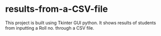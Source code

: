 # results-from-a-CSV-file
This project is built using Tkinter GUI python. It shows results of students from inputting a Roll no. through a CSV file.

